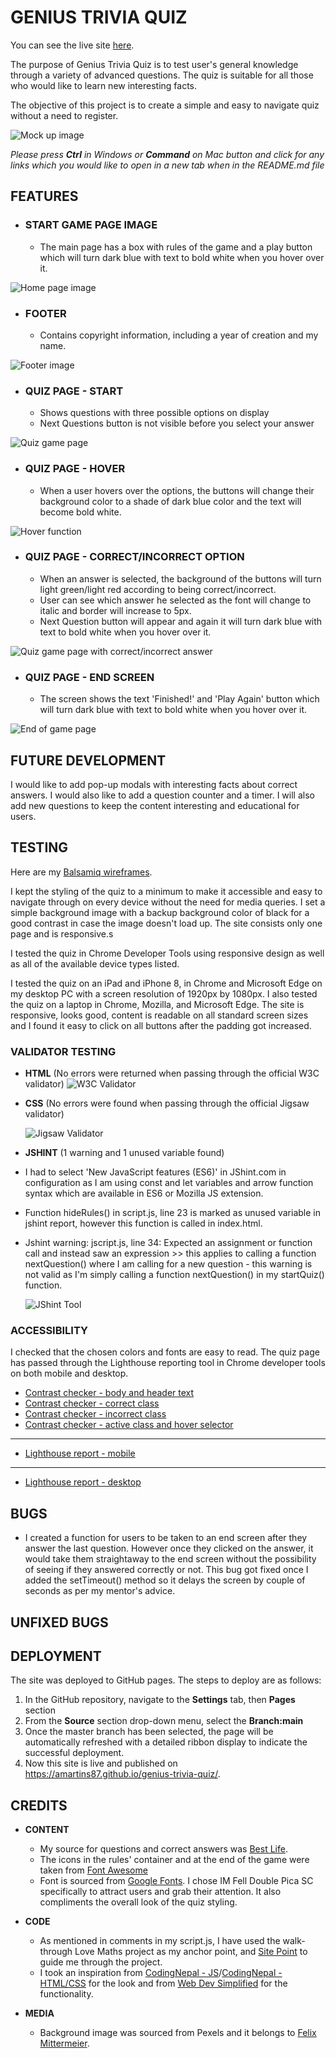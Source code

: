 # **GENIUS TRIVIA QUIZ**

You can see the live site [here](https://amartins87.github.io/genius-trivia-quiz/).

The purpose of Genius Trivia Quiz is to test user's general knowledge through a variety of advanced questions. The quiz is suitable for all those who would like to learn new interesting facts. 

The objective of this project is to create a simple and easy to navigate quiz without a need to register.

![Mock up image](assets/wireframes/Mock_up_MS2.JPG)

*Please press **Ctrl** in Windows or **Command** on Mac button and click for any links which you would like to open in a new tab when in the README.md file*

## **FEATURES**

- ### **START GAME PAGE IMAGE**
    - The main page has a box with rules of the game and a play button which will turn dark blue with text to bold white when you hover over it.

![Home page image](assets/wireframes/wireframe_main_page.JPG)

- ### **FOOTER**
    - Contains copyright information, including a year of creation and my name.

![Footer image](assets/wireframes/wireframe_footer.JPG)

- ### **QUIZ PAGE - START**

    - Shows questions with three possible options on display
    - Next Questions button is not visible before you select your answer

![Quiz game page](assets/wireframes/wireframe_game.JPG)

- ### **QUIZ PAGE - HOVER**
    - When a user hovers over the options, the buttons will change their background color to a shade of dark blue color and the text will become bold white. 

![Hover function](assets/wireframes/wireframe_game_hover.JPG)

- ### **QUIZ PAGE - CORRECT/INCORRECT OPTION**
    - When an answer is selected, the background of the buttons will turn light green/light red according to being correct/incorrect.
    - User can see which answer he selected as the font will change to italic and border will increase to 5px.
    - Next Question button will appear and again it will turn dark blue with text to bold white when you hover over it.

![Quiz game page with correct/incorrect answer](assets/wireframes/wireframe_game_correct_incorrect.JPG)

- ### **QUIZ PAGE - END SCREEN**
    - The screen shows the text 'Finished!' and 'Play Again' button which will turn dark blue with text to bold white when you hover over it.

![End of game page](assets/wireframes/wireframe_end_screen_w_hover.JPG)

## **FUTURE DEVELOPMENT**

I would like to add pop-up modals with interesting facts about correct answers. I would also like to add a question counter and a timer.
I will also add new questions to keep the content interesting and educational for users. 

## **TESTING**

Here are my [Balsamiq wireframes](assets/wireframes/Balsamiq_wireframe.JPG). 

I kept the styling of the quiz to a minimum to make it accessible and easy to navigate through on every device without the need for media queries. I set a simple background image with a backup background color of black for a good contrast in case the image doesn't load up. The site consists only one page and is responsive.s

I tested the quiz in Chrome Developer Tools using responsive design as well as all of the available device types listed. 

I tested the quiz on an iPad and iPhone 8, in Chrome and Microsoft Edge on my desktop PC with a screen resolution of 1920px by 1080px. I also tested the quiz on a laptop in Chrome, Mozilla, and Microsoft Edge. The site is responsive, looks good, content is readable on all standard screen sizes and I found it easy to click on all buttons after the padding got increased.

### **VALIDATOR TESTING**

-   **HTML** (No errors were returned when passing through the official W3C validator) 
    ![W3C Validator](assets/wireframes/W3C_HTML_Validator_Results.JPG)

-   **CSS** (No errors were found when passing through the official Jigsaw validator)
    
    ![Jigsaw Validator](assets/wireframes/Jigsaw_CSS_Validator_Results.JPG)

-   **JSHINT** (1 warning and 1 unused variable found)
 - I had to select 'New JavaScript features (ES6)' in JShint.com in configuration as I am using const and let variables and arrow function syntax which are available in ES6 or Mozilla JS extension.
 - Function hideRules() in script.js, line 23 is marked as unused variable in jshint report, however this function is called in index.html.
 - Jshint warning: jscript.js, line 34: Expected an assignment or function call and instead saw an expression >> this applies to calling a function nextQuestion() where I am calling for a new question - this warning is not valid as I'm simply calling a function nextQuestion() in my startQuiz() function.
    
    ![JShint Tool](assets/wireframes/JShint_report.JPG)



### **ACCESSIBILITY**

I checked that the chosen colors and fonts are easy to read. The quiz page has passed through the Lighthouse reporting tool in Chrome developer tools on both mobile and desktop.
- [Contrast checker - body and header text](assets/wireframes/accessibility/Body_text_contrast_checker.JPG)
- [Contrast checker - correct class](assets/wireframes/accessibility/Correct_class_contrast_checker.JPG)
- [Contrast checker - incorrect class](assets/wireframes/accessibility/Incorrect_class_contrast_checker.JPG)
- [Contrast checker - active class and hover selector](assets/wireframes/accessibility/Hover_selector_contrast_checker.JPG)

***
- [Lighthouse report - mobile](assets/wireframes/accessibility/Lighthouse_mobile_report.JPG)

***
- [Lighthouse report - desktop](assets/wireframes/accessibility/Lighthouse_desktop_report.JPG)


## **BUGS**
-   I created a function for users to be taken to an end screen after they answer the last question. However once they clicked on the answer, it would take them straightaway to the end screen without the possibility of seeing if they answered correctly or not. This bug got fixed once I added the setTimeout() method so it delays the screen by couple of seconds as per my mentor's advice. 

## **UNFIXED BUGS**

## **DEPLOYMENT**

The site was deployed to GitHub pages. The steps to deploy are as follows:
1.  In the GitHub repository, navigate to the **Settings** tab, then **Pages** section
2.  From the **Source** section drop-down menu, select the **Branch:main**
3.  Once the master branch has been selected, the page will be automatically refreshed with a detailed ribbon display to indicate the successful deployment.
4.  Now this site is live and published on https://amartins87.github.io/genius-trivia-quiz/.


## **CREDITS**

- **CONTENT**
    - My source for questions and correct answers was [Best Life](https://bestlifeonline.com/genius-trivia-questions/).
    - The icons in the rules' container and at the end of the game were taken from [Font Awesome](https://fontawesome.com/)
    - Font is sourced from [Google Fonts](https://fonts.google.com/). I chose IM Fell Double Pica SC specifically to attract users and grab their attention. It also compliments the overall look of the quiz styling.  

- **CODE**
    - As mentioned in comments in my script.js, I have used the walk-through Love Maths project as my anchor point, and [Site Point](https://www.sitepoint.com/simple-javascript-quiz/) to guide me through the project.
    - I took an inspiration from [CodingNepal - JS](https://youtu.be/WUBhpSRS_fk)/[CodingNepal - HTML/CSS](https://www.codingnepalweb.com/quiz-app-with-timer-javascript/) for the look and from [Web Dev Simplified](https://www.youtube.com/watch?v=riDzcEQbX6k&t=979s) for the functionality.

- **MEDIA**
    - Background image was sourced from Pexels and it belongs to [Felix Mittermeier](https://www.pexels.com/photo/galaxy-1146134/).
